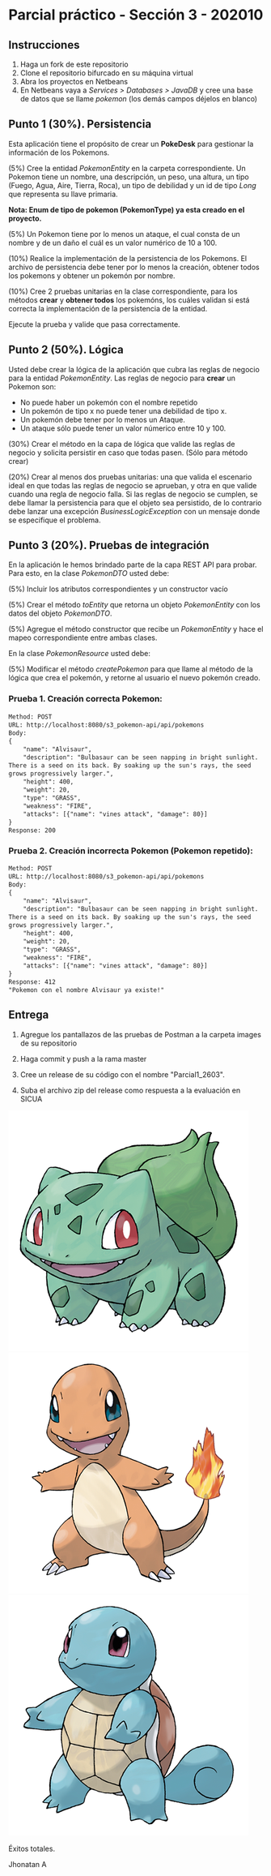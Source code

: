 # Parcial práctico - Sección 3 - 202010

## Instrucciones

1. Haga un fork de este repositorio
2. Clone el repositorio bifurcado en su máquina virtual
3. Abra los proyectos en Netbeans
4. En Netbeans vaya a _Services > Databases > JavaDB_ y cree una base de datos que se llame _pokemon_ (los demás campos déjelos en blanco)

## Punto 1 (30%). Persistencia

Esta aplicación tiene el propósito de crear un **PokeDesk** para gestionar la información de los Pokemons.

(5%) Cree la entidad _PokemonEntity_ en la carpeta correspondiente. Un Pokemon tiene un nombre, una descripción, un peso, una altura, un tipo (Fuego, Agua, Aire, Tierra, Roca), un tipo de debilidad y un id de tipo _Long_ que representa su llave primaria. 

**Nota: Enum de tipo de pokemon (PokemonType) ya esta creado en el proyecto.**

(5%) Un Pokemon tiene por lo menos un ataque, el cual consta de un nombre y de un daño el cuál es un valor numérico de 10 a 100. 

(10%) Realice la implementación de la persistencia de los Pokemons. El archivo de persistencia debe tener por lo menos la creación, obtener todos los pokemons y obtener un pokemón por nombre.

(10%) Cree 2 pruebas unitarias en la clase correspondiente, para los métodos **crear** y **obtener todos** los pokemóns, los cuáles validan si está correcta la implementación de la persistencia de la entidad.

Ejecute la prueba y valide que pasa correctamente.

## Punto 2 (50%). Lógica

Usted debe crear la lógica de la aplicación que cubra las reglas de negocio para la entidad _PokemonEntity_. Las reglas de negocio para **crear** un Pokemon son:

* No puede haber un pokemón con el nombre repetido
* Un pokemón de tipo x no puede tener una debilidad de tipo x.
* Un pokemón debe tener por lo menos un Ataque.
* Un ataque sólo puede tener un valor númerico entre 10 y 100.

(30%) Crear el método en la capa de lógica que valide las reglas de negocio y solicita persistir en caso que todas pasen. (Sólo para método crear)

(20%) Crear al menos dos pruebas unitarias: una que valida el escenario ideal en que todas las reglas de negocio se aprueban, y otra en que valide cuando una regla de negocio falla. Si las reglas de negocio se cumplen, se debe llamar la persistencia para que el objeto sea persistido, de lo contrario debe lanzar una excepción _BusinessLogicException_ con un mensaje donde se especifique el problema.

## Punto 3 (20%). Pruebas de integración

En la aplicación le hemos brindado parte de la capa REST API para probar. Para esto, en la clase _PokemonDTO_ usted debe:

(5%) Incluir los atributos correspondientes y un constructor vacío

(5%) Crear el método _toEntity_ que retorna un objeto _PokemonEntity_ con los datos del objeto _PokemonDTO_. 

(5%) Agregue el método constructor que recibe un _PokemonEntity_ y hace el mapeo correspondiente entre ambas clases.

En la clase _PokemonResource_ usted debe:

(5%) Modificar el método _createPokemon_ para que llame al método de la lógica que crea el pokemón, y retorne al usuario el nuevo pokemón creado.
 
### Prueba 1. Creación correcta Pokemon:

```
Method: POST
URL: http://localhost:8080/s3_pokemon-api/api/pokemons
Body:
{
	"name": "Alvisaur",
	"description": "Bulbasaur can be seen napping in bright sunlight. There is a seed on its back. By soaking up the sun's rays, the seed grows progressively larger.",
	"height": 400,
	"weight": 20,
	"type": "GRASS",
	"weakness": "FIRE",
	"attacks": [{"name": "vines attack", "damage": 80}]
}
Response: 200
```

### Prueba 2. Creación incorrecta Pokemon (Pokemon repetido):

```
Method: POST
URL: http://localhost:8080/s3_pokemon-api/api/pokemons
Body:
{
	"name": "Alvisaur",
	"description": "Bulbasaur can be seen napping in bright sunlight. There is a seed on its back. By soaking up the sun's rays, the seed grows progressively larger.",
	"height": 400,
	"weight": 20,
	"type": "GRASS",
	"weakness": "FIRE",
	"attacks": [{"name": "vines attack", "damage": 80}]
}
Response: 412
"Pokemon con el nombre Alvisaur ya existe!"
```


## Entrega

1. Agregue los pantallazos de las pruebas de Postman a la carpeta images de su repositorio

2. Haga commit y push a la rama master

3. Cree un release de su código con el nombre "Parcial1_2603". 

4. Suba el archivo zip del release como respuesta a la evaluación en SICUA



![Bulbasaur](imagenes/pokemons/001.png?raw=true=100x100 "Bulbasaur")
![Chamander](imagenes/pokemons/004.png?raw=true=100x100 "Chamander")
![Squirtle](imagenes/pokemons/007.png?raw=true=100x100 "Squirtle")

Éxitos totales.


Jhonatan A